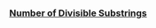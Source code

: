 ### [Number of Divisible Substrings](https://leetcode.com/problems/number-of-divisible-substrings)

